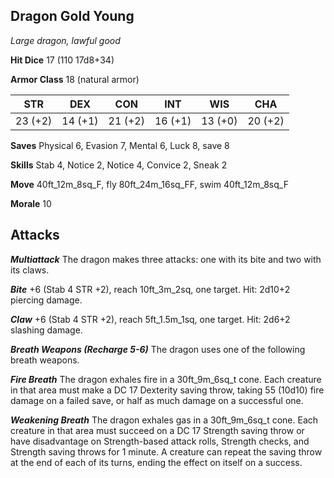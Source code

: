 ## Dragon Gold Young

*Large dragon, lawful good*

**Hit Dice** 17 (110 17d8+34)

**Armor Class** 18 (natural armor)

| STR     | DEX     | CON     | INT     | WIS     | CHA     |
|---------|---------|---------|---------|---------|---------|
| 23 (+2) | 14 (+1) | 21 (+2) | 16 (+1) | 13 (+0) | 20 (+2) |

**Saves** Physical 6, Evasion 7, Mental 6, Luck 8, save 8

**Skills** Stab 4, Notice 2, Notice 4, Convice 2, Sneak 2

**Move** 40ft\_12m\_8sq\_F, fly 80ft\_24m\_16sq\_FF, swim 40ft\_12m\_8sq\_F

**Morale** 10

## Attacks

***Multiattack*** The dragon makes three attacks: one with its bite and two with its claws.

***Bite*** +6 (Stab 4 STR +2), reach 10ft\_3m\_2sq, one target. Hit: 2d10+2 piercing damage.

***Claw*** +6 (Stab 4 STR +2), reach 5ft\_1.5m\_1sq, one target. Hit: 2d6+2 slashing damage.

***Breath Weapons (Recharge 5-6)*** The dragon uses one of the following breath weapons.

***Fire Breath*** The dragon exhales fire in a 30ft\_9m\_6sq\_t cone. Each creature in that area must make a DC 17 Dexterity saving throw, taking 55 (10d10) fire damage on a failed save, or half as much damage on a successful one.

***Weakening Breath*** The dragon exhales gas in a 30ft\_9m\_6sq\_t cone. Each creature in that area must succeed on a DC 17 Strength saving throw or have disadvantage on Strength-based attack rolls, Strength checks, and Strength saving throws for 1 minute. A creature can repeat the saving throw at the end of each of its turns, ending the effect on itself on a success.

